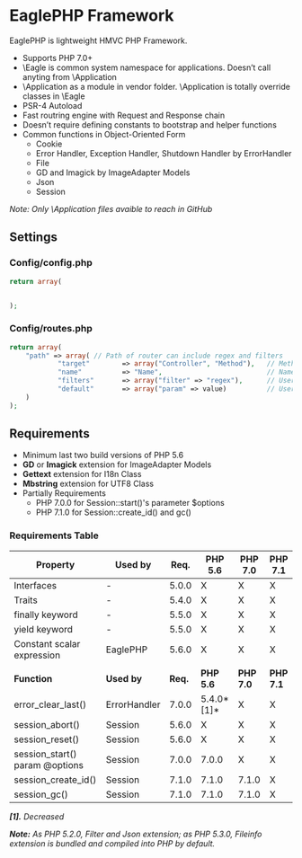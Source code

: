 # EaglePHP Framework

EaglePHP is lightweight HMVC PHP Framework.

* Supports PHP 7.0+
* \Eagle is common system namespace for applications. Doesn’t call anyting from \Application
* \Application as a module in vendor folder. \Application is totally override classes in \Eagle
* PSR-4 Autoload
* Fast routring engine with Request and Response chain
* Doesn’t require defining constants to bootstrap and helper functions
* Common functions in Object-Oriented Form
	* Cookie
	* Error Handler, Exception Handler, Shutdown Handler by ErrorHandler
	* File
	* GD and Imagick by ImageAdapter Models
	* Json
	* Session

 *Note: Only \Application files avaible to reach in GitHub*


## Settings

### Config/config.php

```PHP
return array(


);
```

### Config/routes.php

```PHP
return array(
	"path" => array( // Path of router can include regex and filters
			"target"		=> array("Controller", "Method"),	// Method of Controller
			"name"			=> "Name",							// Name for route (optional)
			"filters"		=> array("filter" => "regex"),		// User defined filters (optional)
			"default"		=> array("param" => value)			// User defined default parameters (optional)
	)
);
```


## Requirements

* Minimum last two build versions of PHP 5.6
* **GD** or **Imagick** extension for ImageAdapter Models
* **Gettext** extension for I18n Class
* **Mbstring** extension for UTF8 Class
* Partially Requirements
	* PHP 7.0.0 for Session::start()'s parameter $options
	* PHP 7.1.0 for Session::create_id() and gc()

### Requirements Table

| **Property**                   | **Used by**  | **Req.** | **PHP 5.6** | **PHP 7.0** | **PHP 7.1** |
|--------------------------------|--------------|----------|-------------|-------------|-------------|
| Interfaces                     | -            | 5.0.0    | X           | X           | X           |
| Traits                         | -            | 5.4.0    | X           | X           | X           |
| finally keyword                | -            | 5.5.0    | X           | X           | X           |
| yield keyword                  | -            | 5.5.0    | X           | X           | X           |
| Constant scalar expression     | EaglePHP     | 5.6.0    | X           | X           | X           |
|                                |              |          |             |             |             |
| **Function**                   | **Used by**  | **Req.** | **PHP 5.6** | **PHP 7.0** | **PHP 7.1** |
| error_clear_last()             | ErrorHandler | 7.0.0    | 5.4.0*[1]*  | X           | X           |
| session_abort()                | Session      | 5.6.0    | X           | X           | X           |
| session_reset()                | Session      | 5.6.0    | X           | X           | X           |
| session_start() param @options | Session      | 7.0.0    | 7.0.0       | X           | X           |
| session_create_id()            | Session      | 7.1.0    | 7.1.0       | 7.1.0       | X           |
| session_gc()                   | Session      | 7.1.0    | 7.1.0       | 7.1.0       | X           |

*__[1].__ Decreased*

*__Note:__ As PHP 5.2.0, Filter and Json extension; as PHP 5.3.0, Fileinfo extension is bundled and compiled into PHP by default.*

